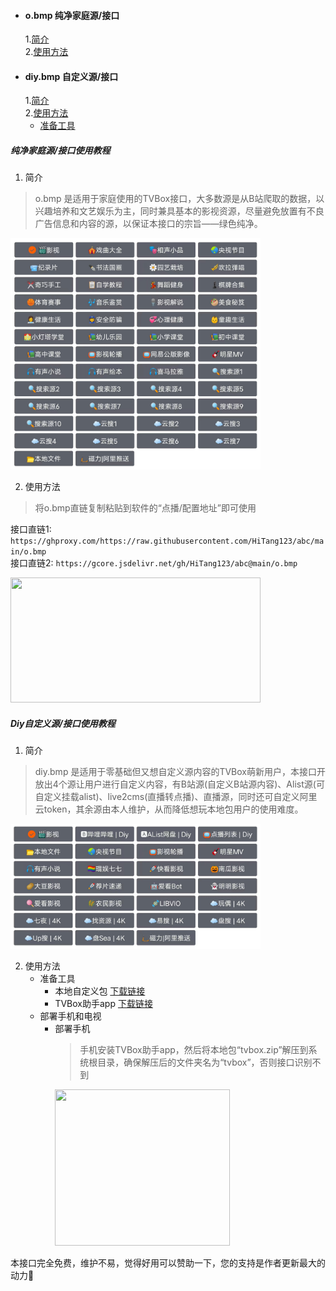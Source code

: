 * #### o.bmp 纯净家庭源/接口
  1.<a href="#o1">简介</a>  
  2.<a href="#o2">使用方法</a>
* #### diy.bmp 自定义源/接口
  1.<a href="#o3">简介</a>  
  2.<a href="#o4">使用方法</a>
    - <a href="#o41">准备工具</a>

##### 纯净家庭源/接口使用教程
1. <a id="o1">简介</a>
> o.bmp 是适用于家庭使用的TVBox接口，大多数源是从B站爬取的数据，以兴趣培养和文艺娱乐为主，同时兼具基本的影视资源，尽量避免放置有不良广告信息和内容的源，以保证本接口的宗旨——绿色纯净。  
<img src="https://raw.githubusercontent.com/HiTang123/abc/main/o家庭源概览.png" style="width:400px;height:370px;" />

2. <a id="o2">使用方法</a>  
> 将o.bmp直链复制粘贴到软件的“点播/配置地址”即可使用

接口直链1: `https://ghproxy.com/https://raw.githubusercontent.com/HiTang123/abc/main/o.bmp`                           
接口直链2: `https://gcore.jsdelivr.net/gh/HiTang123/abc@main/o.bmp`

<img src="https://agit.ai/cacifer/xyz/raw/branch/master/img/%e7%a4%ba%e4%be%8b.jpg" style="width:400px;height:200px;" />  

##### Diy自定义源/接口使用教程
1. <a id="o3">简介</a>  
> diy.bmp 是适用于零基础但又想自定义源内容的TVBox萌新用户，本接口开放出4个源让用户进行自定义内容，有B站源(自定义B站源内容)、Alist源(可自定义挂载alist)、live2cms(直播转点播)、直播源，同时还可自定义阿里云token，其余源由本人维护，从而降低想玩本地包用户的使用难度。
<img src="https://raw.githubusercontent.com/HiTang123/abc/main/diy源概览.png" style="width:400px;height:200px;" />

2. <a id="o4">使用方法</a>
    - <a id="o41">准备工具</a>
      + 本地自定义包 [下载链接](https://wwyi.lanzouj.com/i7EOE167b8ba)
      + TVBox助手app [下载链接](https://wwyi.lanzouj.com/iFBV9167b9wh)
    - <a id="o42">部署手机和电视</a>
      + 部署手机</br>
        > 手机安装TVBox助手app，然后将本地包“tvbox.zip”解压到系统根目录，确保解压后的文件夹名为“tvbox”，否则接口识别不到</br>
        <img src="https://agit.ai/cacifer/xyz/raw/branch/master/img/a1.jpg" style="width:280px;height:250px;" />



本接口完全免费，维护不易，觉得好用可以赞助一下，您的支持是作者更新最大的动力🌹
